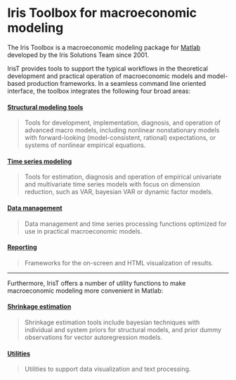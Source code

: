 
# Iris Toolbox for macroeconomic modeling

The Iris Toolbox is a macroeconomic modeling package for
[Matlab](https://www.mathworks.com) developed by the Iris Solutions Team since
2001.

IrisT provides tools to support the typical workflows in the theoretical development
and practical operation of macroeconomic models and model-based production frameworks. 
In a seamless command line oriented interface, the toolbox integrates the following four broad areas:

#### [Structural modeling tools](StructuralModeling/index.md)
> 
> Tools for development, implementation, diagnosis, and operation of advanced macro
> models, including nonlinear nonstationary models with forward-looking
> (model-consistent, rational) expectations, or systems of nonlinear
> empirical equations.
> 

#### [Time series modeling](TimeSeriesModeling/index.md)
> 
> Tools for estimation, diagnosis and operation of empirical univariate and
> multivariate time series models with focus on dimension reduction, such
> as VAR, bayesian VAR or dynamic factor models.
> 

#### [Data management](DataManagement/index.md)
> 
> Data management and time series processing functions optimized for use in
> practical macroeconomic models.
> 


#### [Reporting](Reporting/index.md)
> 
> Frameworks for the on-screen and HTML visualization of results.
> 

---

Furthermore, IrisT offers a number of utility functions to make
macroeconomic modeling more convenient in Matlab:


#### [Shrinkage estimation](ShrinkageEstimation/index.md)
>
> Shrinkage estimation tools include bayesian techniques with individual
> and system priors for structural models, and prior dummy observations for vector autoregression
> models.
> 


#### [Utilities](Utilities/index.md)
> 
> Utilities to support data visualization and text processing.
> 

